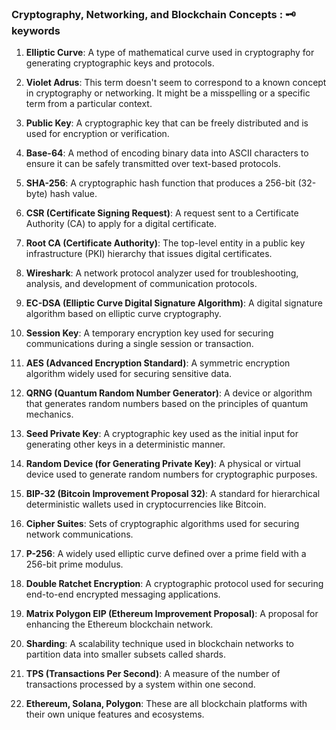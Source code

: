 ### Cryptography, Networking, and Blockchain Concepts : 🗝️ keywords 





1. **Elliptic Curve**: A type of mathematical curve used in cryptography for generating cryptographic keys and protocols.

2. **Violet Adrus**: This term doesn't seem to correspond to a known concept in cryptography or networking. It might be a misspelling or a specific term from a particular context.

3. **Public Key**: A cryptographic key that can be freely distributed and is used for encryption or verification.

4. **Base-64**: A method of encoding binary data into ASCII characters to ensure it can be safely transmitted over text-based protocols.

5. **SHA-256**: A cryptographic hash function that produces a 256-bit (32-byte) hash value.

6. **CSR (Certificate Signing Request)**: A request sent to a Certificate Authority (CA) to apply for a digital certificate.

7. **Root CA (Certificate Authority)**: The top-level entity in a public key infrastructure (PKI) hierarchy that issues digital certificates.

8. **Wireshark**: A network protocol analyzer used for troubleshooting, analysis, and development of communication protocols.

9. **EC-DSA (Elliptic Curve Digital Signature Algorithm)**: A digital signature algorithm based on elliptic curve cryptography.

10. **Session Key**: A temporary encryption key used for securing communications during a single session or transaction.

11. **AES (Advanced Encryption Standard)**: A symmetric encryption algorithm widely used for securing sensitive data.

12. **QRNG (Quantum Random Number Generator)**: A device or algorithm that generates random numbers based on the principles of quantum mechanics.

13. **Seed Private Key**: A cryptographic key used as the initial input for generating other keys in a deterministic manner.

14. **Random Device (for Generating Private Key)**: A physical or virtual device used to generate random numbers for cryptographic purposes.

15. **BIP-32 (Bitcoin Improvement Proposal 32)**: A standard for hierarchical deterministic wallets used in cryptocurrencies like Bitcoin.

16. **Cipher Suites**: Sets of cryptographic algorithms used for securing network communications.

17. **P-256**: A widely used elliptic curve defined over a prime field with a 256-bit prime modulus.

18. **Double Ratchet Encryption**: A cryptographic protocol used for securing end-to-end encrypted messaging applications.

19. **Matrix Polygon EIP (Ethereum Improvement Proposal)**: A proposal for enhancing the Ethereum blockchain network.

20. **Sharding**: A scalability technique used in blockchain networks to partition data into smaller subsets called shards.

21. **TPS (Transactions Per Second)**: A measure of the number of transactions processed by a system within one second.

22. **Ethereum, Solana, Polygon**: These are all blockchain platforms with their own unique features and ecosystems.
